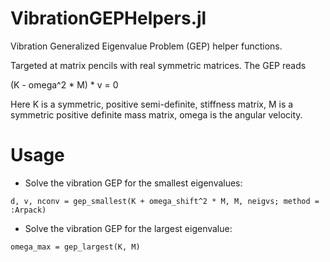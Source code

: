 # VibrationGEPHelpers.jl

Vibration Generalized Eigenvalue Problem (GEP) helper functions.

Targeted at matrix pencils with real symmetric matrices. The GEP reads

(K - omega^2 * M) * v = 0

Here K is a symmetric, positive semi-definite, stiffness matrix, M is a
symmetric positive definite mass matrix, omega is the angular velocity.

# Usage

- Solve the vibration GEP for the smallest eigenvalues:
```
d, v, nconv = gep_smallest(K + omega_shift^2 * M, M, neigvs; method = :Arpack)
```


- Solve the vibration GEP for the largest eigenvalue:
```
omega_max = gep_largest(K, M)
```


